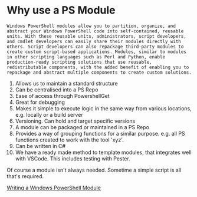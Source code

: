 # Why use a PS Module

```
Windows PowerShell modules allow you to partition, organize, and abstract your Windows PowerShell code into self-contained, reusable units. With these reusable units, administrators, script developers, and cmdlet developers can easily share their modules directly with others. Script developers can also repackage third-party modules to create custom script-based applications. Modules, similar to modules in other scripting languages such as Perl and Python, enable production-ready scripting solutions that use reusable, redistributable components, with the added benefit of enabling you to repackage and abstract multiple components to create custom solutions.
```

1) Allows us to maintain a standard structure
1) Can be centralised into a PS Repo
1) Ease of access through PowershellGet
1) Great for debugging
1) Makes it simple to execute logic in the same way from various locations, e.g. locally or a build server
1) Versioning. Can hold and target specific versions
1) A module can be packaged or maintained in a PS Repo
1) Provides a way of grouping functions for a similar purpose. e.g. all PS functions created to work with the tool 'xyz'.
1) Can be written in C#
1) We have a ready made method to template modules, that integrates well with VSCode. This includes testing with Pester.


Of course a module isn't always needed. Sometime a simple script is all that's required.

[Writing a Windows PowerShell Module](https://docs.microsoft.com/en-us/powershell/scripting/developer/module/writing-a-windows-powershell-module?view=powershell-7.2&viewFallbackFrom=powershell-7.1)
